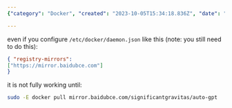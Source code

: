 ```yaml
---
{"category": "Docker", "created": "2023-10-05T15:34:18.836Z", "date": "2023-10-05 15:34:18", "description": "This article guides you through the process of configuring Docker to pull images from a specific mirror, such as baidubce.com, instead of the default docker.io. The article also explains that the configuration may not work until you explicitly pull from the specified mirror.", "modified": "2023-10-05T15:40:10.881Z", "tags": ["Docker", "Configuration", "Mirror", "Baidubce.com", "Pulling", "Image", "Tutorial"], "title": "force to use docker mirror instead of pulling from docker.io"}

---
```


even if you configure `/etc/docker/daemon.json` like this (note: you still need to do this):
```json
{ "registry-mirrors":
["https://mirror.baidubce.com"]
}

```

it is not fully working until:
```bash
sudo -E docker pull mirror.baidubce.com/significantgravitas/auto-gpt

```
